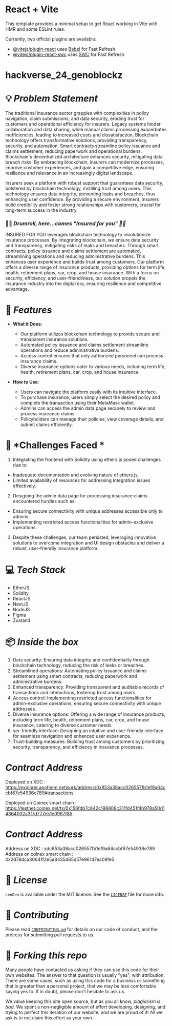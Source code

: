 # React + Vite

This template provides a minimal setup to get React working in Vite with HMR and some ESLint rules.

Currently, two official plugins are available:

- [@vitejs/plugin-react](https://github.com/vitejs/vite-plugin-react/blob/main/packages/plugin-react/README.md) uses [Babel](https://babeljs.io/) for Fast Refresh
- [@vitejs/plugin-react-swc](https://github.com/vitejs/vite-plugin-react-swc) uses [SWC](https://swc.rs/) for Fast Refresh
# hackverse_24_genoblockz


# 💡 *Problem Statement*

The traditional insurance sector grapples with complexities in policy navigation, claim submissions, and data security, eroding trust for customers and operational efficiency for insurers. Legacy systems hinder collaboration and data sharing, while manual claims processing exacerbates inefficiencies, leading to increased costs and dissatisfaction. Blockchain technology offers transformative solutions, providing transparency, security, and automation. Smart contracts streamline policy issuance and claims settlement, reducing paperwork and operational burdens. Blockchain's decentralized architecture enhances security, mitigating data breach risks. By embracing blockchain, insurers can modernize processes, improve customer experiences, and gain a competitive edge, ensuring resilience and relevance in an increasingly digital landscape.

Insurers seek a platform with robust support that guarantees data security, bolstered by blockchain technology, instilling trust among users. This technology ensures data integrity, preventing leaks and breaches, thus enhancing user confidence. By providing a secure environment, insurers build credibility and foster strong relationships with customers, crucial for long-term success in the industry.

### 🥁🥁 *Drumroll, here...comes "Insured for you" 🤝🤝*

INSURED FOR YOU leverages blockchain technology to revolutionize insurance processes. By integrating blockchain, we ensure data security and transparency, mitigating risks of leaks and breaches. Through smart contracts, policy issuance and claims settlement are automated, streamlining operations and reducing administrative burdens. This enhances user experience and builds trust among customers. Our platform offers a diverse range of insurance products, providing options for term life, health, retirement plans, car, crop, and house insurance. With a focus on security, efficiency, and user-friendliness, our solution propels the insurance industry into the digital era, ensuring resilience and competitive advantage.

# 🧠 *Features*

- **What it Does**: 
  - Our platform utilizes blockchain technology to provide secure and transparent insurance solutions.
  - Automated policy issuance and claims settlement streamline operations and reduce administrative burdens.
  - Access control ensures that only authorized personnel can process insurance claims.
  - Diverse insurance options cater to various needs, including term life, health, retirement plans, car, crop, and house insurance.

- **How to Use**:
  - Users can navigate the platform easily with its intuitive interface.
  - To purchase insurance, users simply select the desired policy and complete the transaction using their MetaMask wallet.
  - Admins can access the admin data page securely to review and process insurance claims.
  - Policyholders can manage their policies, view coverage details, and submit claims efficiently.

# 💪 *Challenges Faced *

1. Integrating the frontend with Solidity using ethers.js posed challenges due to:
  - Inadequate documentation and evolving nature of ethers.js.
  - Limited availability of resources for addressing integration issues effectively.
2. Designing the admin data page for processing insurance claims encountered hurdles such as:
  - Ensuring secure connectivity with unique addresses accessible only to admins.
  - Implementing restricted access functionalities for admin-exclusive operations.
3. Despite these challenges, our team persisted, leveraging innovative solutions to overcome integration and UI design obstacles and deliver a robust, user-friendly insurance platform.

# 💻 *Tech Stack*

- EtherJS
- Solidity 
- ReactJS
- NextJS
- NodeJS
- Figma
- Zustand

# 📦 *Inside the box*

1. Data security: Ensuring data integrity and confidentiality through blockchain technology, reducing the risk of leaks or breaches.
2. Streamlined operations: Automating policy issuance and claims settlement using smart contracts, reducing paperwork and administrative burdens.
3. Enhanced transparency: Providing transparent and auditable records of transactions and interactions, fostering trust among users.
4. Access control: Implementing restricted access functionalities for admin-exclusive operations, ensuring secure connectivity with unique addresses.
5. Diverse insurance options: Offering a wide range of insurance products, including term life, health, retirement plans, car, crop, and house insurance, catering to diverse customer needs.
6. ser-friendly interface: Designing an intuitive and user-friendly interface for seamless navigation and enhanced user experience.
7. Trust-building measures: Building trust among customers by prioritizing security, transparency, and efficiency in insurance processes.

# *Contract Address*


Deployed on XDC : https://explorer.apothem.network/address/0x853a38acc026557fb1ef9a64ccbf67e54936e789#transactions

Deployed on Coinex smart chain : https://testnet.coinex.net/tx/0x156fdb7c842c198808c311fd451f4b978a50d14364002a3f7d777e51e0967f85
# *Contract Address*


Address on XDC : xdc853a38acc026557fb1ef9a64ccbf67e54936e789
Address on coinex smart chain : 0x2d78dca30641f2e5a8435d65d57e96147ea08fe5


# 📜 *License*

`LenDen` is available under the MIT license. See the [`LICENSE`](./LICENSE) file for more info.

# 🤝 *Contributing*

Please read [`CONTRIBUTING.md`](./CONTRIBUTING.md) for details on our code of conduct, and the process for submitting pull requests to us.

# 🚨 *Forking this repo*

Many people have contacted us asking if they can use this code for their own websites. The answer to that question is usually "yes", with attribution. There are some cases, such as using this code for a business or something that is greater than a personal project, that we may be less comfortable saying yes to. If in doubt, please don't hesitate to ask us.

We value keeping this site open source, but as you all know, *plagiarism is bad*. We spent a non-negligible amount of effort developing, designing, and trying to perfect this iteration of our website, and we are proud of it! All we ask is to not claim this effort as your own.
